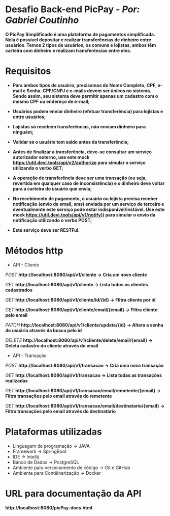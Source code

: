 # Desafio Back-end PicPay - *Por: Gabriel Coutinho*
**O PicPay Simplificado é uma plataforma de pagamentos simplificada. Nela é possível depositar e realizar transferências de dinheiro entre usuários. Temos 2 tipos de usuários, os comuns e lojistas, ambos têm carteira com dinheiro e realizam transferências entre eles.**

# Requisitos
* **Para ambos tipos de usuário, precisamos do Nome Completo, CPF, e-mail e Senha. CPF/CNPJ e e-mails devem ser únicos no sistema. Sendo assim, seu sistema deve permitir apenas um cadastro com o mesmo CPF ou endereço de e-mail;**

* **Usuários podem enviar dinheiro (efetuar transferência) para lojistas e entre usuários;**

* **Lojistas só recebem transferências, não enviam dinheiro para ninguém;**

* **Validar se o usuário tem saldo antes da transferência;**

* **Antes de finalizar a transferência, deve-se consultar um serviço autorizador externo, use este mock https://util.devi.tools/api/v2/authorize para simular o serviço utilizando o verbo GET;**

* **A operação de transferência deve ser uma transação (ou seja, revertida em qualquer caso de inconsistência) e o dinheiro deve voltar para a carteira do usuário que envia;**

* **No recebimento de pagamento, o usuário ou lojista precisa receber notificação (envio de email, sms) enviada por um serviço de terceiro e eventualmente este serviço pode estar indisponível/instável. Use este mock https://util.devi.tools/api/v1/notify)) para simular o envio da notificação utilizando o verbo POST;**

* **Este serviço deve ser RESTFul.**

# Métodos http
* API - Cliente
  
*POST*
**http://localhost:8080/api/v1/cliente -> Cria um novo cliente**

*GET*
**http://localhost:8080/api/v1/cliente -> Lista todos os clientes cadastrados**

*GET*
**http://localhost:8080/api/v1/cliente/id/{id} -> Filtra cliente por id**

*GET*
**http://localhost:8080/api/v1/cliente/email/{email} -> Filtra cliente pelo email**

*PATCH*
**http://localhost:8080/api/v1/cliente/update/{id} -> Altera a senha do usuário através da busca pelo id**

*DELETE*
**http://localhost:8080/api/v1/cliente/delete/email/{email} -> Deleta cadastro do cliente através do email**

* API - Transação

*POST*
**http://localhost:8080/api/v1/transacao -> Cria uma nova transação**

*GET*
**http://localhost:8080/api/v1/transacao -> Lista todas as transações realizadas**

*GET*
**http://localhost:8080/api/v1/transacao/email/remetente/{email} -> Filtra transações pelo email através do remetente**

*GET*
**http://localhost:8080/api/v1/transacao/email/destinatario/{email} -> Filtra transações pelo email através do destinatário**

# Plataformas utilizadas
* Linguagem de programação -> JAVA
* Framework -> SpringBoot
* IDE -> Intellij
* Banco de Dados -> PostgreSQL
* Ambiente para versionamento de código -> Git e GitHub
* Ambiente para Contêinerização -> Docker

# URL para documentação da API
**http://localhost:8080/picPay-docs.html**



